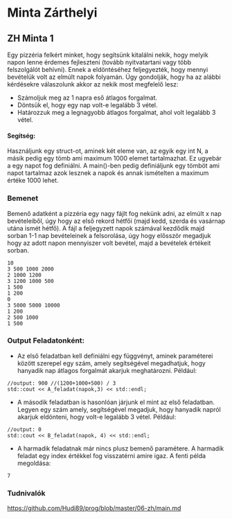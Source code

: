 # Minta Zárthelyi

## ZH Minta 1
Egy pizzéria felkért minket, hogy segítsünk kitalálni nekik, hogy melyik napon lenne érdemes fejleszteni (tovább nyitvatartani vagy több felszolgálót behívni). Ennek a eldöntéséhez feljegyezték, hogy mennyi bevételük volt az elmúlt napok folyamán. Úgy gondolják, hogy ha az alábbi kérdésekre válaszolunk akkor az nekik most megfelelő lesz:
* Számoljuk meg az 1 napra eső átlagos forgalmat.
* Döntsük el, hogy egy nap volt-e legalább 3 vétel.
* Határozzuk meg a legnagyobb átlagos forgalmat, ahol volt legalább 3 vétel.

#### Segítség:
Használjunk egy struct-ot, aminek két eleme van, az egyik egy int N, a másik pedig egy tömb ami maximum 1000 elemet tartalmazhat. Ez ugyebár a egy napot fog definiálni. A main()-ben pedig definiáljunk egy tömböt ami napot tartalmaz azok lesznek a napok és annak ismételten a maximum értéke 1000 lehet.

### Bemenet

Bemenő adatként a pizzéria egy nagy fájlt fog nekünk adni, az elmúlt x nap bevételeiből, úgy hogy az első rekord hétfői (majd kedd, szerda és vasárnap utána ismét hétfő).
A fájl a feljegyzett napok számával kezdődik majd sorban 1-1 nap bevételeinek a felsorolása, úgy hogy elősször megadjuk hogy az adott napon mennyiszer volt bevétel, majd a bevételek értékeit sorban.
```
10
3 500 1000 2000
2 1000 1200
3 1200 1000 500
1 500
1 200
0
3 5000 5000 10000
1 200
2 500 1000 
1 500
```
### Output Feladatonként:

* Az első feladatban kell definiálni egy függvényt, aminek paraméterei között szerepel egy szám, amely segítségével megadhatjuk, hogy hanyadik nap átlagos forgalmát akarjuk meghatározni. Például:
```
//output: 900 //(1200+1000+500) / 3
std::cout << A_feladat(napok,3) << std::endl;
```

* A második feladatban is hasonlóan járjunk el mint az első feladatban. Legyen egy szám amely, segítségével megadjuk, hogy hanyadik napról akarjuk eldönteni, hogy volt-e legalább 3 vétel. Például:
```
//output: 0
std::cout << B_feladat(napok, 4) << std::endl;
```

* A harmadik feladatnak már nincs plusz bemenő paramétere. A harmadik feladat egy index értékkel fog visszatérni amire igaz.
A fenti példa megoldása:
```
7
```

### Tudnivalók

https://github.com/Hudi89/prog/blob/master/06-zh/main.md
